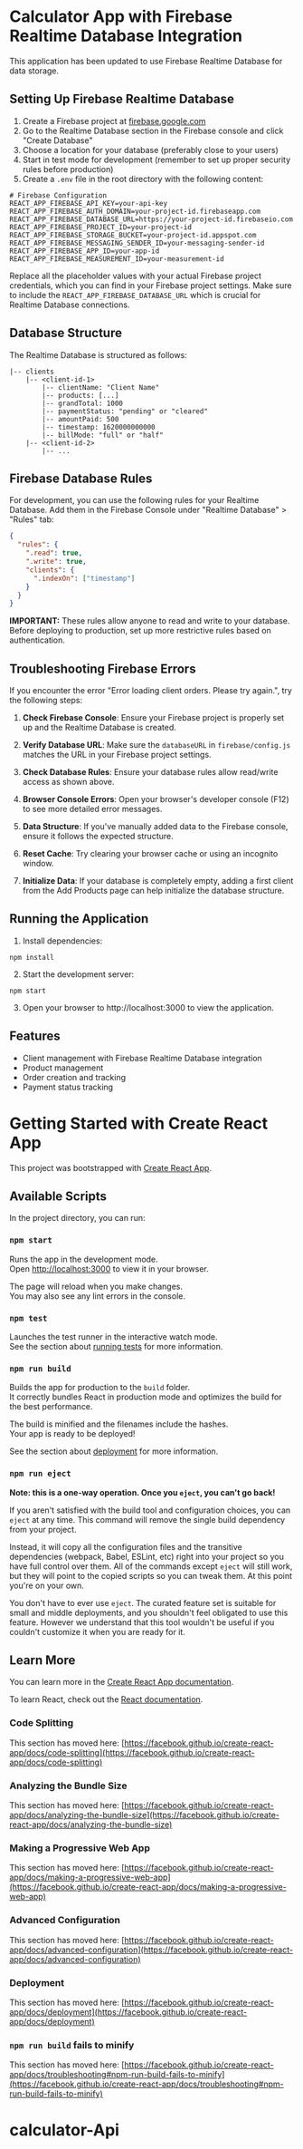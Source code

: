 # Calculator App with Firebase Realtime Database Integration

This application has been updated to use Firebase Realtime Database for data storage.

## Setting Up Firebase Realtime Database

1. Create a Firebase project at [firebase.google.com](https://firebase.google.com/)
2. Go to the Realtime Database section in the Firebase console and click "Create Database"
3. Choose a location for your database (preferably close to your users)
4. Start in test mode for development (remember to set up proper security rules before production)
5. Create a `.env` file in the root directory with the following content:

```
# Firebase Configuration
REACT_APP_FIREBASE_API_KEY=your-api-key
REACT_APP_FIREBASE_AUTH_DOMAIN=your-project-id.firebaseapp.com
REACT_APP_FIREBASE_DATABASE_URL=https://your-project-id.firebaseio.com
REACT_APP_FIREBASE_PROJECT_ID=your-project-id
REACT_APP_FIREBASE_STORAGE_BUCKET=your-project-id.appspot.com
REACT_APP_FIREBASE_MESSAGING_SENDER_ID=your-messaging-sender-id
REACT_APP_FIREBASE_APP_ID=your-app-id
REACT_APP_FIREBASE_MEASUREMENT_ID=your-measurement-id
```

Replace all the placeholder values with your actual Firebase project credentials, which you can find in your Firebase project settings. Make sure to include the `REACT_APP_FIREBASE_DATABASE_URL` which is crucial for Realtime Database connections.

## Database Structure

The Realtime Database is structured as follows:

```
|-- clients
    |-- <client-id-1>
        |-- clientName: "Client Name"
        |-- products: [...]
        |-- grandTotal: 1000
        |-- paymentStatus: "pending" or "cleared"
        |-- amountPaid: 500
        |-- timestamp: 1620000000000
        |-- billMode: "full" or "half"
    |-- <client-id-2>
        |-- ...
```

## Firebase Database Rules

For development, you can use the following rules for your Realtime Database. Add them in the Firebase Console under "Realtime Database" > "Rules" tab:

```json
{
  "rules": {
    ".read": true,
    ".write": true,
    "clients": {
      ".indexOn": ["timestamp"]
    }
  }
}
```

**IMPORTANT:** These rules allow anyone to read and write to your database. Before deploying to production, set up more restrictive rules based on authentication.

## Troubleshooting Firebase Errors

If you encounter the error "Error loading client orders. Please try again.", try the following steps:

1. **Check Firebase Console**: Ensure your Firebase project is properly set up and the Realtime Database is created.

2. **Verify Database URL**: Make sure the `databaseURL` in `firebase/config.js` matches the URL in your Firebase project settings.

3. **Check Database Rules**: Ensure your database rules allow read/write access as shown above.

4. **Browser Console Errors**: Open your browser's developer console (F12) to see more detailed error messages.

5. **Data Structure**: If you've manually added data to the Firebase console, ensure it follows the expected structure.

6. **Reset Cache**: Try clearing your browser cache or using an incognito window.

7. **Initialize Data**: If your database is completely empty, adding a first client from the Add Products page can help initialize the database structure.

## Running the Application

1. Install dependencies:
```
npm install
```

2. Start the development server:
```
npm start
```

3. Open your browser to http://localhost:3000 to view the application.

## Features

- Client management with Firebase Realtime Database integration
- Product management
- Order creation and tracking
- Payment status tracking

# Getting Started with Create React App

This project was bootstrapped with [Create React App](https://github.com/facebook/create-react-app).

## Available Scripts

In the project directory, you can run:

### `npm start`

Runs the app in the development mode.\
Open [http://localhost:3000](http://localhost:3000) to view it in your browser.

The page will reload when you make changes.\
You may also see any lint errors in the console.

### `npm test`

Launches the test runner in the interactive watch mode.\
See the section about [running tests](https://facebook.github.io/create-react-app/docs/running-tests) for more information.

### `npm run build`

Builds the app for production to the `build` folder.\
It correctly bundles React in production mode and optimizes the build for the best performance.

The build is minified and the filenames include the hashes.\
Your app is ready to be deployed!

See the section about [deployment](https://facebook.github.io/create-react-app/docs/deployment) for more information.

### `npm run eject`

**Note: this is a one-way operation. Once you `eject`, you can't go back!**

If you aren't satisfied with the build tool and configuration choices, you can `eject` at any time. This command will remove the single build dependency from your project.

Instead, it will copy all the configuration files and the transitive dependencies (webpack, Babel, ESLint, etc) right into your project so you have full control over them. All of the commands except `eject` will still work, but they will point to the copied scripts so you can tweak them. At this point you're on your own.

You don't have to ever use `eject`. The curated feature set is suitable for small and middle deployments, and you shouldn't feel obligated to use this feature. However we understand that this tool wouldn't be useful if you couldn't customize it when you are ready for it.

## Learn More

You can learn more in the [Create React App documentation](https://facebook.github.io/create-react-app/docs/getting-started).

To learn React, check out the [React documentation](https://reactjs.org/).

### Code Splitting

This section has moved here: [https://facebook.github.io/create-react-app/docs/code-splitting](https://facebook.github.io/create-react-app/docs/code-splitting)

### Analyzing the Bundle Size

This section has moved here: [https://facebook.github.io/create-react-app/docs/analyzing-the-bundle-size](https://facebook.github.io/create-react-app/docs/analyzing-the-bundle-size)

### Making a Progressive Web App

This section has moved here: [https://facebook.github.io/create-react-app/docs/making-a-progressive-web-app](https://facebook.github.io/create-react-app/docs/making-a-progressive-web-app)

### Advanced Configuration

This section has moved here: [https://facebook.github.io/create-react-app/docs/advanced-configuration](https://facebook.github.io/create-react-app/docs/advanced-configuration)

### Deployment

This section has moved here: [https://facebook.github.io/create-react-app/docs/deployment](https://facebook.github.io/create-react-app/docs/deployment)

### `npm run build` fails to minify

This section has moved here: [https://facebook.github.io/create-react-app/docs/troubleshooting#npm-run-build-fails-to-minify](https://facebook.github.io/create-react-app/docs/troubleshooting#npm-run-build-fails-to-minify)
# calculator-Api
